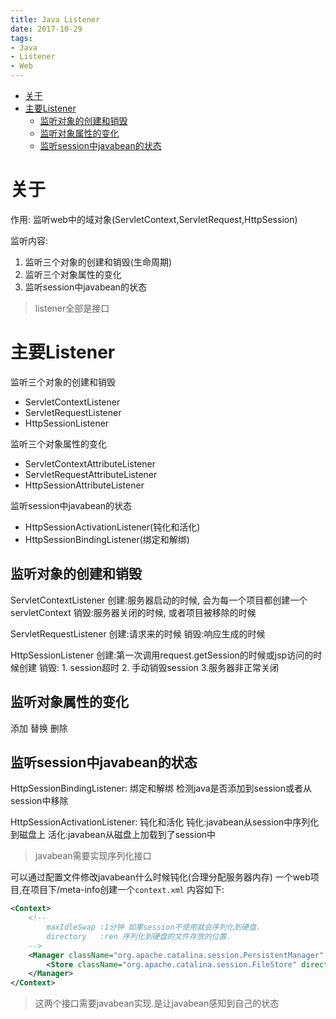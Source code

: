 ```yaml
---
title: Java Listener
date: 2017-10-29
tags:
- Java
- Listener
- Web
---
```

<!-- TOC -->

- [关于](#关于)
- [主要Listener](#主要listener)
    - [监听对象的创建和销毁](#监听对象的创建和销毁)
    - [监听对象属性的变化](#监听对象属性的变化)
    - [监听session中javabean的状态](#监听session中javabean的状态)

<!-- /TOC -->
# 关于

作用:
	监听web中的域对象(ServletContext,ServletRequest,HttpSession)

监听内容:

1. 监听三个对象的创建和销毁(生命周期)
2. 监听三个对象属性的变化
3. 监听session中javabean的状态

> listener全部是接口

# 主要Listener

监听三个对象的创建和销毁

* ServletContextListener
* ServletRequestListener
* HttpSessionListener

监听三个对象属性的变化

* ServletContextAttributeListener
* ServletRequestAttributeListener
* HttpSessionAttributeListener

监听session中javabean的状态

* HttpSessionActivationListener(钝化和活化)
* HttpSessionBindingListener(绑定和解绑)

## 监听对象的创建和销毁

ServletContextListener
创建:服务器启动的时候, 会为每一个项目都创建一个servletContext
销毁:服务器关闭的时候, 或者项目被移除的时候

ServletRequestListener
创建:请求来的时候
销毁:响应生成的时候

HttpSessionListener
创建:第一次调用request.getSession的时候或jsp访问的时候创建
销毁: 1. session超时 2. 手动销毁session 3.服务器非正常关闭

## 监听对象属性的变化

添加 替换 删除

## 监听session中javabean的状态

HttpSessionBindingListener: 绑定和解绑
	检测java是否添加到session或者从session中移除

HttpSessionActivationListener: 钝化和活化
	钝化:javabean从session中序列化到磁盘上
	活化:javabean从磁盘上加载到了session中

> javabean需要实现序列化接口

可以通过配置文件修改javabean什么时候钝化(合理分配服务器内存)
	一个web项目,在项目下/meta-info创建一个`context.xml`
		内容如下:
```xml
<Context>
	<!--
		maxIdleSwap	:1分钟 如果session不使用就会序列化到硬盘.
		directory	:ren 序列化到硬盘的文件存放的位置.
	-->
	<Manager className="org.apache.catalina.session.PersistentManager" maxIdleSwap="1">
		<Store className="org.apache.catalina.session.FileStore" directory="ren"/>
	</Manager>
</Context>
```

> 这两个接口需要javabean实现.是让javabean感知到自己的状态

